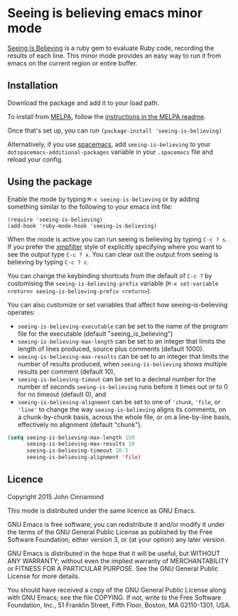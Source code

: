 # Seeing is believing emacs minor mode #

[Seeing Is Believing](https://github.com/JoshCheek/seeing_is_believing)
is a ruby gem to evaluate Ruby code, recording the results of each
line. This minor mode provides an easy way to run it from emacs on the
current region or entire buffer.

## Installation ##

Download the package and add it to your load path.

To install from [MELPA](https://melpa.org/), follow the [instructions in the MELPA readme](https://github.com/melpa/melpa#usage).

Once that's set up, you can run `(package-install 'seeing-is-believing)`

Alternatively, if you use [spacemacs](http://spacemacs.org/), add `seeing-is-believing` to your `dotspacemacs-additional-packages` variable in your `.spacemacs` file and reload your config.

## Using the package ##

Enable the mode by typing `M-x seeing-is-believing` or by adding
something similar to the following to your emacs init file:

```
(require 'seeing-is-believing)
(add-hook 'ruby-mode-hook 'seeing-is-believing)
```

When the mode is active you can run seeing is believing by typing `C-c
? s`. If you prefer the
[xmpfilter](https://rubygems.org/gems/rcodetools/versions/0.8.5.0)
style of explicitly specifying where you want to see the output type
`C-c ? x`. You can clear out the output from seeing is believing by
typing `C-c ? c`.

You can change the keybinding shortcuts from the default of `C-c ?` by
customising the `seeing-is-believing-prefix` variable
(`M-x set-variable <return> seeing-is-believing-prefix <return>`).

You can also customize or set variables that affect how seeing-is-believing
operates:

- `seeing-is-believing-executable` can be set to the name of the program file
  for the executable (default "seeing\_is\_believing")
- `seeing-is-believing-max-length` can be set to an integer that limits the
  length of lines produced, source plus comments (default 1000).
- `seeing-is-believing-max-results` can be set to an integer that limits the
  number of results produced, when `seeing-is-believing` shows multiple results
  per comment (default 10),
- `seeing-is-believing-timout` can be set to a decimal number for the number of
  seconds `seeing-is-believing` runs before it times out or to 0 for no timeout
  (default 0), and
- `seeing-is-believing-alignment` can be set to one of `'chunk`, `'file`, or
  `'line'` to change the way `seeing-is-believing` aligns its comments, on a
  chunk-by-chunk basis, across the whole file, or on a line-by-line basis,
  effectively no alignment (default "chunk").

```lisp
(setq seeing-is-believing-max-length 150
      seeing-is-believing-max-results 10
      seeing-is-believing-timeout 10.5
      seeing-is-believing-alignment 'file)
```
## Licence ##

Copyright 2015 John Cinnamond

This mode is distributed under the same licence as GNU Emacs.

GNU Emacs is free software; you can redistribute it and/or modify
it under the terms of the GNU General Public License as published by
the Free Software Foundation; either version 3, or (at your option)
any later version.

GNU Emacs is distributed in the hope that it will be useful,
but WITHOUT ANY WARRANTY; without even the implied warranty of
MERCHANTABILITY or FITNESS FOR A PARTICULAR PURPOSE.  See the
GNU General Public License for more details.

You should have received a copy of the GNU General Public License
along with GNU Emacs; see the file COPYING.  If not, write to the
Free Software Foundation, Inc., 51 Franklin Street, Fifth Floor,
Boston, MA 02110-1301, USA.

